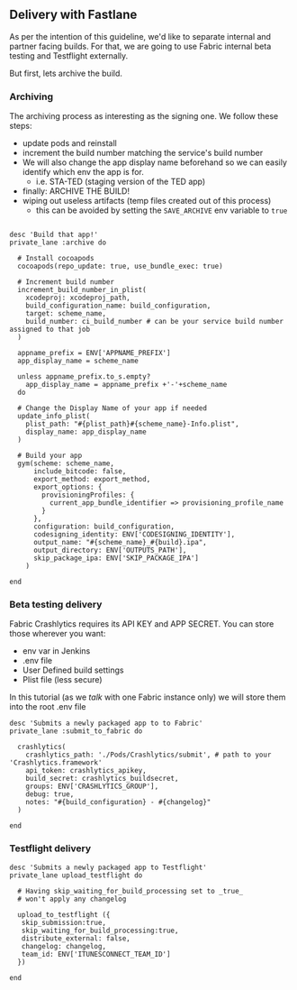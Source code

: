 ## Delivery with Fastlane

As per the intention of this guideline, we'd like to separate internal and partner facing builds.
For that, we are going to use Fabric internal beta testing and Testflight externally.

But first, lets archive the build.

### Archiving

The archiving process as interesting as the signing one.
We follow these steps:

- update pods and reinstall
- increment the build number matching the service's build number
- We will also change the app display name beforehand so we can easily identify which env the app is for.
  - i.e. STA-TED (staging version of the TED app)
- finally: ARCHIVE THE BUILD!
- wiping out useless artifacts (temp files created out of this process)
  - this can be avoided by setting the `SAVE_ARCHIVE` env variable to `true`

```

desc 'Build that app!'
private_lane :archive do

  # Install cocoapods
  cocoapods(repo_update: true, use_bundle_exec: true)

  # Increment build number  
  increment_build_number_in_plist(
    xcodeproj: xcodeproj_path,
    build_configuration_name: build_configuration,
    target: scheme_name,
    build_number: ci_build_number # can be your service build number assigned to that job
  )

  appname_prefix = ENV['APPNAME_PREFIX']
  app_display_name = scheme_name

  unless appname_prefix.to_s.empty?
    app_display_name = appname_prefix +'-'+scheme_name
  do

  # Change the Display Name of your app if needed
  update_info_plist(
    plist_path: "#{plist_path}#{scheme_name}-Info.plist",
    display_name: app_display_name
  )

  # Build your app
  gym(scheme: scheme_name,
      include_bitcode: false,
      export_method: export_method,
      export_options: {
        provisioningProfiles: {
          current_app_bundle_identifier => provisioning_profile_name
        }
      },
      configuration: build_configuration,
      codesigning_identity: ENV['CODESIGNING_IDENTITY'],
      output_name: "#{scheme_name}_#{build}.ipa",
      output_directory: ENV['OUTPUTS_PATH'],
      skip_package_ipa: ENV['SKIP_PACKAGE_IPA']
    )

end

```

### Beta testing delivery

Fabric Crashlytics requires its API KEY and APP SECRET.
You can store those wherever you want:
- env var in Jenkins
- .env file
- User Defined build settings
- Plist file (less secure)

In this tutorial (as we _talk_ with one Fabric instance only) we will store them into the root .env file

```
desc 'Submits a newly packaged app to to Fabric'
private_lane :submit_to_fabric do

  crashlytics(
    crashlytics_path: './Pods/Crashlytics/submit', # path to your 'Crashlytics.framework'
    api_token: crashlytics_apikey,
    build_secret: crashlytics_buildsecret,
    groups: ENV['CRASHLYTICS_GROUP'],
    debug: true,
    notes: "#{build_configuration} - #{changelog}"
  )

end

```

### Testflight delivery

```
desc 'Submits a newly packaged app to Testflight'
private_lane upload_testflight do

  # Having skip_waiting_for_build_processing set to _true_
  # won't apply any changelog

  upload_to_testflight ({   
   skip_submission:true,
   skip_waiting_for_build_processing:true,
   distribute_external: false,
   changelog: changelog,
   team_id: ENV['ITUNESCONNECT_TEAM_ID']
  })

end

```
